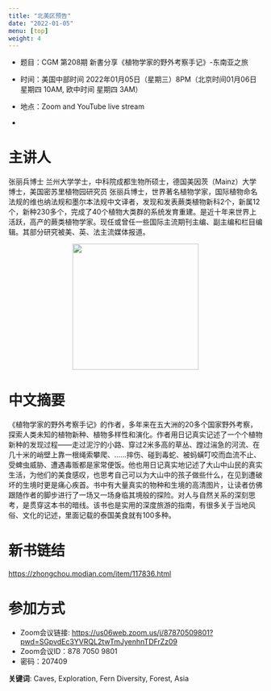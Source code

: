 ```yaml
---
title: "北美区预告"
date: "2022-01-05"
menu: [top]
weight: 4
---
```


- 题目：CGM 第208期 新書分享《植物学家的野外考察手记》-东南亚之旅

- 时间：美国中部时间 2022年01月05日（星期三）8PM（北京时间01月06日 星期四 10AM, 欧中时间 星期四 3AM）
- 地点：Zoom and YouTube live stream
- 
# 主讲人
张丽兵博士
兰州大学学士，中科院成都生物所硕士，德国美因茨（Mainz）大学博士，美国密苏里植物园研究员
张丽兵博士，世界著名植物学家，国际植物命名法规的维也纳法规和墨尔本法规中文译者，发现和发表蕨类植物新科2个，新属12个，新种230多个，完成了40个植物大类群的系统发育重建。是近十年来世界上活跃，高产的蕨类植物学家。现任或曾任一些国际主流期刊主编、副主编和栏目编辑。其部分研究被美、英、法主流媒体报道。


<div align="center">
<img src="https://i.ibb.co/TH2tK8K/1.jpg" height=250>
</div>

# 中文摘要
《植物学家的野外考察手记》的作者，多年来在五大洲的20多个国家野外考察，探索人类未知的植物新种、植物多样性和演化。作者用日记真实记述了一个个植物新种的发现过程——走过泥泞的小路、穿过2米多高的草丛、蹚过湍急的河流、在几十米的峭壁上靠一根绳索攀爬、……摔伤、碰到毒蛇、被蚂蟥叮咬而血流不止、受蜱虫威胁、遭遇毒贩都是家常便饭。他也用日记真实地记述了大山中山民的真实生活，为他们的美食感叹，也思考自己可以为大山中的孩子做些什么，在见到遭破坏的生境时更是痛心疾首。书中有大量真实的物种和生境的高清图片，让读者仿佛跟随作者的脚步进行了一场又一场身临其境般的探险。对人与自然关系的深刻思考，是贯穿这本书的暗线。该书也是实用的深度旅游的指南，有很多关于当地风俗、文化的记述，里面记载的泰国美食就有100多种。



# 新书链结
https://zhongchou.modian.com/item/117836.html


# 参加方式
- Zoom会议链接: https://us06web.zoom.us/j/87870509801?pwd=SGpvdEc3YVRQL2twTmJyenhnTDFrZz09
- Zoom会议ID：878 7050 9801
- 密码：207409

**关键词**: 
Caves, Exploration, Fern Diversity, Forest, Asia



